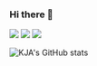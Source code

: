 ### Hi there 👋

<!--
**KJA000/KJA000** is a ✨ _special_ ✨ repository because its `README.md` (this file) appears on your GitHub profile.

Here are some ideas to get you started:

- 🔭 I’m currently working on ...
- 🌱 I’m currently learning ...
- 👯 I’m looking to collaborate on ...
- 🤔 I’m looking for help with ...
- 💬 Ask me about ...
- 📫 How to reach me: ...
- 😄 Pronouns: ...
- ⚡ Fun fact: ...
-->
<span style="display: inline-block;">
    <img src="https://img.shields.io/badge/Python-3776AB?style=for-the-badge&logo=Python&logoColor=white">
</span>
<span style="display: inline-block;">
    <img src="https://img.shields.io/badge/C/C++-00599C?style=for-the-badge&logo=cplusplus&logoColor=white">
</span>

<img src="https://img.shields.io/badge/표시할이름-색상?style=for-the-badge&logo=기술스택아이콘&logoColor=white">

![KJA's GitHub stats](https://github-readme-stats.vercel.app/api?username=KJA000&show_icons=true&theme=radical)
